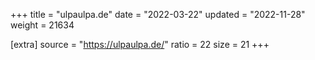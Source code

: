 +++
title = "ulpaulpa.de"
date = "2022-03-22"
updated = "2022-11-28"
weight = 21634

[extra]
source = "https://ulpaulpa.de/"
ratio = 22
size = 21
+++
